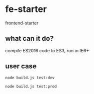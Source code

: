 # fe-starter
frontend-starter

## what can it do?

compile ES2016 code to ES3, run in IE6+

## user case

```shell
node build.js test:dev

node build.js test:prod
```
